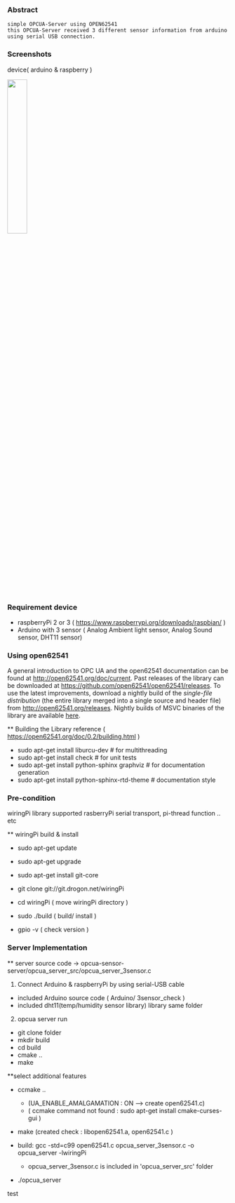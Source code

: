 ### Abstract
    simple OPCUA-Server using OPEN62541
    this OPCUA-Server received 3 different sensor information from arduino using serial USB connection.
### Screenshots
device( arduino & raspberry )

<img src="https://user-images.githubusercontent.com/32695107/42622134-a510d456-85fa-11e8-82ff-b2ca08492339.png" width = "30%"></img>


### Requirement device
 - raspberryPi 2 or 3 ( https://www.raspberrypi.org/downloads/raspbian/ )
 - Arduino with 3 sensor ( Analog Ambient light sensor, Analog Sound sensor, DHT11 sensor)

### Using open62541
A general introduction to OPC UA and the open62541 documentation can be found at http://open62541.org/doc/current.
Past releases of the library can be downloaded at https://github.com/open62541/open62541/releases.
To use the latest improvements, download a nightly build of the *single-file distribution* (the entire library merged into a single source and header file) from http://open62541.org/releases. Nightly builds of MSVC binaries of the library are available [here](https://ci.appveyor.com/project/open62541/open62541/build/artifacts).

** Building the Library 
reference ( https://open62541.org/doc/0.2/building.html )
 - sudo apt-get install liburcu-dev # for multithreading
 - sudo apt-get install check # for unit tests
 - sudo apt-get install python-sphinx graphviz # for documentation generation
 - sudo apt-get install python-sphinx-rtd-theme # documentation style


### Pre-condition
wiringPi library supported rasberryPi serial transport, pi-thread function .. etc

** wiringPi build & install
 - sudo apt-get update
 - sudo apt-get upgrade
 - sudo apt-get install git-core
 - git clone git://git.drogon.net/wiringPi

 - cd wiringPi ( move wiringPi directory )
 - sudo ./build ( build/ install )

 - gpio -v ( check version )

### Server Implementation
** server source code -> opcua-sensor-server/opcua_server_src/opcua_server_3sensor.c

1) Connect Arduino & raspberryPi by using serial-USB cable
 - included Arduino source code ( Arduino/ 3sensor_check )
 - included dht11(temp/humidity sensor library) library same folder 

2) opcua server run
 - git clone folder
 - mkdir build
 - cd build
 - cmake .. 
 - make

**select additional features
 - ccmake .. 
   - (UA_ENABLE_AMALGAMATION : ON --> create open62541.c) 
   - ( ccmake command not found : sudo apt-get install cmake-curses-gui )
 - make (created check : libopen62541.a, open62541.c )
 
 - build: gcc -std=c99 open62541.c opcua_server_3sensor.c -o opcua_server -lwiringPi
   - opcua_server_3sensor.c is included in 'opcua_server_src' folder
 - ./opcua_server
 
test
